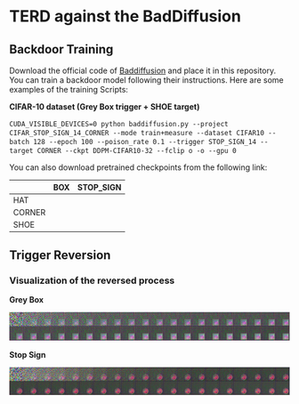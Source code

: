 # TERD against the BadDiffusion

## Backdoor Training

Download the official code of [Baddiffusion](https://github.com/IBM/BadDiffusion) and place it in this repository. You can train a backdoor model following their instructions. Here are some examples of the training Scripts:

**CIFAR-10 dataset (Grey Box trigger + SHOE target)**
```
CUDA_VISIBLE_DEVICES=0 python baddiffusion.py --project CIFAR_STOP_SIGN_14_CORNER --mode train+measure --dataset CIFAR10 --batch 128 --epoch 100 --poison_rate 0.1 --trigger STOP_SIGN_14 --target CORNER --ckpt DDPM-CIFAR10-32 --fclip o -o --gpu 0
```

You can also download pretrained checkpoints from the following link:

| |BOX| STOP_SIGN | 
|-------|-------|-------|
| HAT |  | |
| CORNER |  | |
| SHOE | |  |



## Trigger Reversion

### Visualization of the reversed process

**Grey Box**

![](./image/reverse_hat.png)

**Stop Sign**

![](./image/reverse_stop_sign.png)
